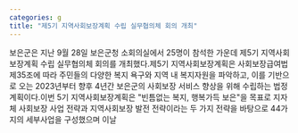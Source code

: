 ```yaml
---
categories: g
title: "제5기 지역사회보장계획 수립 실무협의체 회의 개최"
---
```

보은군은 지난 9월 28일 보은군청 소회의실에서 25명이 참석한 가운데 제5기 지역사회보장계획 수립 실무협의체 회의를 개최했다.제5기 지역사회보장계획은 사회보장급여법 제35조에 따라 주민들의 다양한 복지 욕구와 지역 내 복지자원을 파악하고, 이를 기반으로 오는 2023년부터 향후 4년간 보은군의 사회보장 서비스 향상을 위해 수립하는 법정계획이다.이번 5기 지역사회보장계획은 "빈틈없는 복지, 행복가득 보은"을 목표로 지자체 사회보장 사업 전략과 지역사회보장 발전 전략이라는 두 가지 전략을 바탕으로 44가지의 세부사업을 구성했으며 이날
